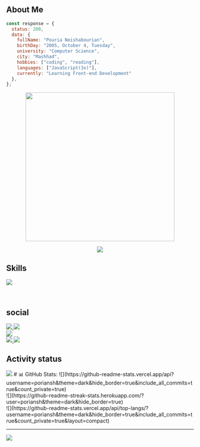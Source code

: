 ## About Me


```javascript
const response = {
  status: 200,
  data: {
    fullName: "Pouria Neishabourian",
    birthDay: "2005, October 4, Tuesday",
    university: "Computer Science",
    city: "Mashhad",
    hobbies: ["coding", "reading"],
    languages: ["JavaScript(3x)"],
    currently: "Learning Front-end Development"
  },
};
```

<p align="center">
  <img src="https://camo.githubusercontent.com/32f8c02627301a5b66691d277231cf1c4dff95398b1f44d0520eac5a1d6d1391/68747470733a2f2f6d65646961342e67697068792e636f6d2f6d656469612f336b50446d6f5764427051504e68436e55472f67697068792e676966" width="400px" />
</p>
<p align ="center">
  <a>
  <img src="https://visitcount.itsvg.in/api?id=poriNSH&label=Profile%20Views&color=12&icon=1&pretty=true" />
</a>
</p>

<h2>Skills</h2>
<p>
  <a>
    <img src="https://skillicons.dev/icons?i=js,html,css,tailwind,sass,less,git,github,postman,figma,xd,wordpress,vscode" />
  </a>
</p>
<br>
<h2>social</h2>
<span>
  <a href="https://www.instagram.com/leo___pori">
    <img src="https://img.shields.io/badge/Instagram-E4405F?style=flat&logo=Instagram&logoColor=white" />
</a>
</span>
<span>
  <a href="https://t.me/webpori">
    <img src="https://img.shields.io/badge/Telegram-0088cc?style=flat&logo=Telegram&logoColor=white" />
</a>
</span>
<span>
  <a href="https://wa.me/989302473392" style="display: flex;">
    <img src="https://img.shields.io/badge/WhatsApp-25D366?style=flat&logo=WhatsApp&logoColor=white" />
</a>
</span>
<span>
  <a href="mailto:poria.nsh@gmail.com">
    <img src="https://img.shields.io/badge/Email-D14836?style=flat&logo=Gmail&logoColor=white" />
</a>
</span>
<span>
  <a href="https://resome-work.ir">
    <img src="https://img.shields.io/badge/Website-0078D4?style=flat&logo=Globe&logoColor=white" />
</a>
</span>
<br>
<h2>Activity status</h2>
<img src="https://github-readme-stats.vercel.app/api?username=poriansh&theme=dark&hide_border=true">
# 📊 GitHub Stats:
![](https://github-readme-stats.vercel.app/api?username=poriansh&theme=dark&hide_border=true&include_all_commits=true&count_private=true)<br/>
![](https://github-readme-streak-stats.herokuapp.com/?user=poriansh&theme=dark&hide_border=true)<br/>
![](https://github-readme-stats.vercel.app/api/top-langs/?username=poriansh&theme=dark&hide_border=true&include_all_commits=true&count_private=true&layout=compact)

---
[![](https://visitcount.itsvg.in/api?id=poriansh&icon=0&color=0)](https://visitcount.itsvg.in)

<!-- Proudly created with GPRM ( https://gprm.itsvg.in ) -->
